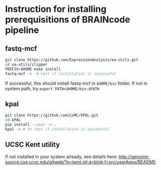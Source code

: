 # Instruction for installing prerequisitions of BRAINcode pipeline

## fastq-mcf

```bash
git clone https://github.com/ExpressionAnalysis/ea-utils.git
cd ea-utils/clipper
PREFIX=$HOME make install
fastq-mcf -h  # test if installation is successful
```
If successful, this should install fastq-mcf in `$HOME/bin` folder. If not in system path, try `export PATH=$HOME/bin:$PATH`

## kpal

```bash
git clone https://github.com/LUMC/kPAL.git
cd kPAL
pip install --user -e .
kpal -h # to test if installation is successful
```
    
## UCSC Kent utility

If not installed in your system already, see details here:
http://genome-source.cse.ucsc.edu/gitweb/?p=kent.git;a=blob;f=src/userApps/README